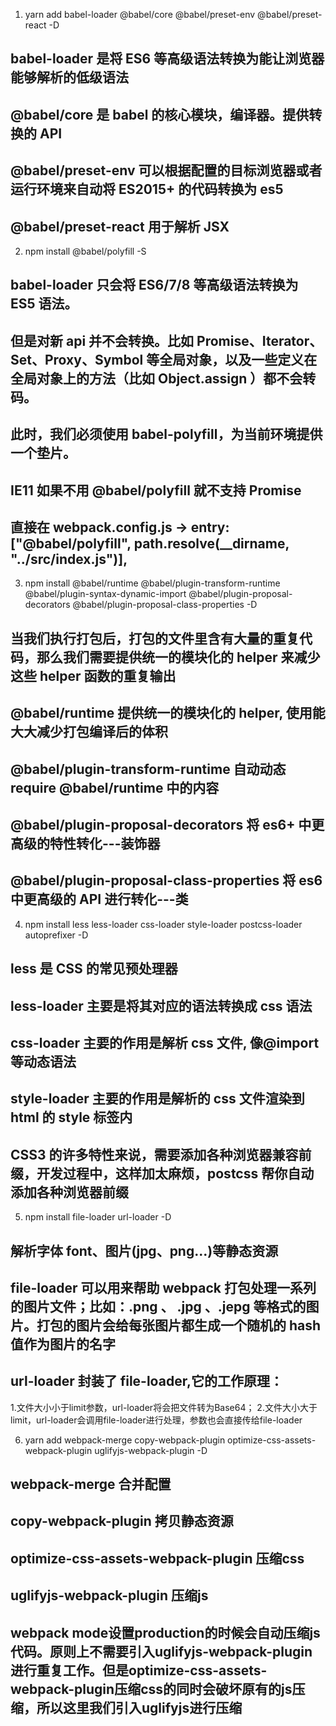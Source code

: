 1. yarn add babel-loader @babel/core @babel/preset-env @babel/preset-react -D

## babel-loader 是将 ES6 等高级语法转换为能让浏览器能够解析的低级语法

## @babel/core 是 babel 的核心模块，编译器。提供转换的 API

## @babel/preset-env 可以根据配置的目标浏览器或者运行环境来自动将 ES2015+ 的代码转换为 es5

## @babel/preset-react 用于解析 JSX

2. npm install @babel/polyfill -S

## babel-loader 只会将 ES6/7/8 等高级语法转换为 ES5 语法。

## 但是对新 api 并不会转换。比如 Promise、Iterator、Set、Proxy、Symbol 等全局对象，以及一些定义在全局对象上的方法（比如 Object.assign ）都不会转码。

## 此时，我们必须使用 babel-polyfill，为当前环境提供一个垫片。

## IE11 如果不用 @babel/polyfill 就不支持 Promise

## 直接在 webpack.config.js -> entry: ["@babel/polyfill", path.resolve(__dirname, "../src/index.js")],

3. npm install @babel/runtime @babel/plugin-transform-runtime @babel/plugin-syntax-dynamic-import @babel/plugin-proposal-decorators @babel/plugin-proposal-class-properties -D

## 当我们执行打包后，打包的文件里含有大量的重复代码，那么我们需要提供统一的模块化的 helper 来减少这些 helper 函数的重复输出

## @babel/runtime 提供统一的模块化的 helper, 使用能大大减少打包编译后的体积

## @babel/plugin-transform-runtime 自动动态 require @babel/runtime 中的内容

## @babel/plugin-proposal-decorators 将 es6+ 中更高级的特性转化---装饰器

## @babel/plugin-proposal-class-properties 将 es6 中更高级的 API 进行转化---类

4. npm install less less-loader css-loader style-loader postcss-loader autoprefixer -D

## less 是 CSS 的常见预处理器

## less-loader 主要是将其对应的语法转换成 css 语法

## css-loader 主要的作用是解析 css 文件, 像@import 等动态语法

## style-loader 主要的作用是解析的 css 文件渲染到 html 的 style 标签内

## CSS3 的许多特性来说，需要添加各种浏览器兼容前缀，开发过程中，这样加太麻烦，postcss 帮你自动添加各种浏览器前缀

5. npm install file-loader url-loader -D

## 解析字体 font、图片(jpg、png...)等静态资源

## file-loader 可以用来帮助 webpack 打包处理一系列的图片文件；比如：.png 、 .jpg 、.jepg 等格式的图片。打包的图片会给每张图片都生成一个随机的 hash 值作为图片的名字

## url-loader 封装了 file-loader,它的工作原理：

1.文件大小小于limit参数，url-loader将会把文件转为Base64；
2.文件大小大于limit，url-loader会调用file-loader进行处理，参数也会直接传给file-loader

6. yarn add webpack-merge copy-webpack-plugin optimize-css-assets-webpack-plugin uglifyjs-webpack-plugin -D 
## webpack-merge 合并配置
## copy-webpack-plugin 拷贝静态资源
## optimize-css-assets-webpack-plugin 压缩css
## uglifyjs-webpack-plugin 压缩js
## webpack mode设置production的时候会自动压缩js代码。原则上不需要引入uglifyjs-webpack-plugin进行重复工作。但是optimize-css-assets-webpack-plugin压缩css的同时会破坏原有的js压缩，所以这里我们引入uglifyjs进行压缩
